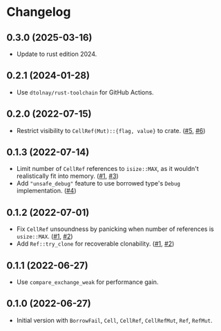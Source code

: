 # Changelog

## 0.3.0 (2025-03-16)

* Update to rust edition 2024.


## 0.2.1 (2024-01-28)

* Use `dtolnay/rust-toolchain` for GitHub Actions.


## 0.2.0 (2022-07-15)

* Restrict visibility to `CellRef(Mut)::{flag, value}` to crate. ([#5], [#6])

[#5]: https://github.com/azriel91/rt_ref/issues/5
[#6]: https://github.com/azriel91/rt_ref/pull/6


## 0.1.3 (2022-07-14)

* Limit number of `CellRef` references to `isize::MAX`, as it wouldn't realistically fit into memory. ([#1], [#3])
* Add `"unsafe_debug"` feature to use borrowed type's `Debug` implementation. ([#4])

[#3]: https://github.com/azriel91/rt_ref/pull/3
[#4]: https://github.com/azriel91/rt_ref/pull/4


## 0.1.2 (2022-07-01)

* Fix `CellRef` unsoundness by panicking when number of references is `usize::MAX`. ([#1], [#2])
* Add `Ref::try_clone` for recoverable clonability. ([#1], [#2])

[#1]: https://github.com/azriel91/rt_ref/issues/1
[#2]: https://github.com/azriel91/rt_ref/pull/2


## 0.1.1 (2022-06-27)

* Use `compare_exchange_weak` for performance gain.


## 0.1.0 (2022-06-27)

* Initial version with `BorrowFail`, `Cell`, `CellRef`, `CellRefMut`, `Ref`, `RefMut`.
